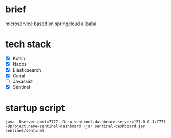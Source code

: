 # brief
microservice based on springcloud alibaba

# tech stack
- [x] Kotlin
- [x] Nacos
- [x] Elasticsearch
- [x] Canal
- [ ] Javassist
- [x] Sentinel

# startup script
```
java -Dserver.port=7777 -Dcsp.sentinel.dashboard.server=127.0.0.1:7777 -Dproject.name=sentinel-dashboard -jar sentinel-dashboard.jar
sentinel/sentinel
```

